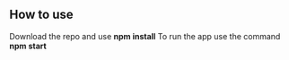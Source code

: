 ## How to use

Download the repo and use **npm install**
To run the app use the command **npm start**
